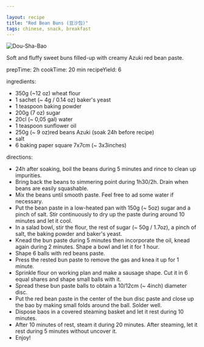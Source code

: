 ```yaml
---

layout: recipe
title: "Red Bean Buns (豆沙包)"
tags: chinese, snack, breakfast
---
```


![Dou-Sha-Bao](/recipes/pix/dou-sha-bao.webp)

Soft and fluffy sweet buns filled-up with creamy Azuki red bean paste.

prepTime: 2h
cookTime: 20 min
recipeYield: 6

ingredients:
- 350g (~12 oz) wheat flour
- 1 sachet (~ 4g / 0.14 oz) baker's yeast
- 1 teaspoon baking powder
- 200g (7 oz) sugar
- 20cl (~ 0,05 gal) water
- 1 teaspoon sunflower oil
- 250g (~ 9 oz)red beans Azuki (soak 24h before recipe)
- salt
- 6 baking paper square 7x7cm (~ 3x3inches)

directions:
- 24h after soaking, boil the beans during 5 minutes and rince to clean up impurities.
- Bring back the beans to simmering point during 1h30/2h. Drain when beans are easily squashable.
- Mix the beans until smooth paste. Feel free to ad some water if necessary.
- Put the bean paste in a low-heated pan with 150g (~ 5oz) sugar and a pinch of salt. Stir continuously to dry up the paste during around 10 minutes and let it cool.
- In a salad bowl, stir the flour, the rest of sugar (~ 50g / 1.7oz), a pinch of salt, the baking powder and baker's yeast.
- Knead the bun paste during 5 minutes then incorporate the oil, knead again during 2 minutes. Shape a bowl and let it for 1 hour.
- Shape 6 balls with red beans paste.
- Press the rested bun paste to remove the gas and knea it up for 1 minute.
- Sprinkle flour on working plan and make a sausage shape. Cut it in 6 equal shares and shape small balls with it.
- Spread these bun paste balls to obtain a 10/12cm (~ 4inch) diameter disc.
- Put the red bean paste in the center of the bun disc paste and close up the bao by making small folds around the ball. Solder well.
- Dispose baos in a covered steaming basket and let it rest during 10 minutes.
- After 10 minutes of rest, steam it during 20 minutes. After steaming, let it rest during 5 minutes without uncover it.
- Enjoy!

